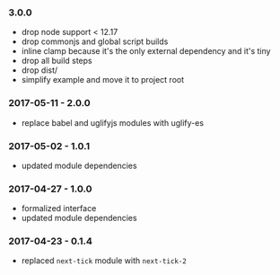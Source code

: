 ### 3.0.0
* drop node support < 12.17
* drop commonjs and global script builds
* inline clamp because it's the only external dependency and it's tiny
* drop all build steps
* drop dist/
* simplify example and move it to project root


### 2017-05-11 - 2.0.0

* replace babel and uglifyjs modules with uglify-es


### 2017-05-02 - 1.0.1

* updated module dependencies


### 2017-04-27 - 1.0.0

* formalized interface
* updated module dependencies


### 2017-04-23 - 0.1.4

* replaced `next-tick` module with `next-tick-2`

